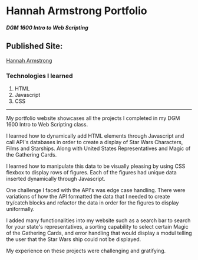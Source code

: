 # Hannah Armstrong Portfolio
##### DGM 1600 Intro to Web Scripting

## Published Site:
[Hannah Armstrong](www.hannaharmstrong.com "Hannah Armstrong Portfolio")

### Technologies I learned
1. HTML
2. Javascript
3. CSS

___
My portfolio website showcases all the projects I completed in my DGM 1600 Intro to Web Scripting class. 

I learned how to dynamically add HTML elements through Javascript and call API's databases in order to create a display of Star Wars Characters, Films and Starships. Along with United States Representatives and Magic of the Gathering Cards. 

I learned how to manipulate this data to be visually pleasing by using CSS flexbox to display rows of figures. Each of the figures had unique data inserted dynamically through Javascript.

One challenge I faced with the API's was edge case handling. There were variations of how the API formatted the data that I needed to create try/catch blocks and refactor the data in order for the figures to display uniformally. 

I added many functionalities into my website such as a search bar to search for your state's representatives, a sorting capability to select certain Magic of the Gathering Cards, and error handling that would display a modul telling the user that the Star Wars ship could not be displayed.

My experience on these projects were challenging and gratifying. 

